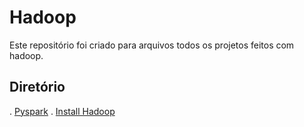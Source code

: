 # Hadoop  

Este repositório foi criado para arquivos todos os projetos feitos com hadoop.

## Diretório

. [Pyspark](https://github.com/Rafaelcvo/hadoop/tree/main/Pyspark)
. [Install Hadoop](https://github.com/Rafaelcvo/hadoop/tree/main/Install%20hadoop)

